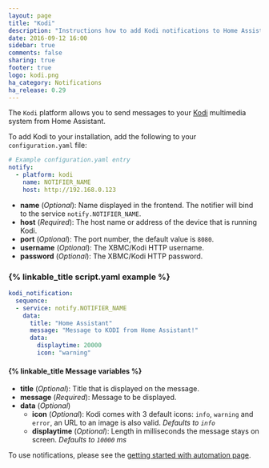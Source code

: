 ```yaml
---
layout: page
title: "Kodi"
description: "Instructions how to add Kodi notifications to Home Assistant."
date: 2016-09-12 16:00
sidebar: true
comments: false
sharing: true
footer: true
logo: kodi.png
ha_category: Notifications
ha_release: 0.29
---
```



The `Kodi` platform allows you to send messages to your  [Kodi](https://kodi.tv/) multimedia system from Home Assistant.

To add Kodi to your installation, add the following to your `configuration.yaml` file:

```yaml
# Example configuration.yaml entry
notify:
  - platform: kodi
    name: NOTIFIER_NAME
    host: http://192.168.0.123
```

- **name** (*Optional*): Name displayed in the frontend. The notifier will bind to the service `notify.NOTIFIER_NAME`.
- **host** (*Required*): The host name or address of the device that is running Kodi.
- **port** (*Optional*): The port number, the default value is `8080`.
- **username** (*Optional*): The XBMC/Kodi HTTP username.
- **password** (*Optional*): The XBMC/Kodi HTTP password.

### {% linkable_title script.yaml example %}

```yaml
kodi_notification:
  sequence:
  - service: notify.NOTIFIER_NAME
    data:
      title: "Home Assistant"
      message: "Message to KODI from Home Assistant!"
      data:
        displaytime: 20000
        icon: "warning"
```

#### {% linkable_title Message variables %}

- **title** (*Optional*): Title that is displayed on the message.
- **message** (*Required*): Message to be displayed.
- **data** (*Optional*)
  - **icon** (*Optional*): Kodi comes with 3 default icons: `info`, `warning` and `error`, an URL to an image is also valid. *Defaults to `info`*
  - **displaytime** (*Optional*): Length in milliseconds the message stays on screen. *Defaults to `10000` ms*

To use notifications, please see the [getting started with automation page](/getting-started/automation/).
